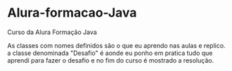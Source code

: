 # Alura-formacao-Java
Curso da Alura Formação Java 

As classes com nomes definidos são o que eu aprendo nas aulas e replico.
a classe denominada "Desafio" é aonde eu ponho em pratica tudo que aprendi para fazer o desafio e no fim do curso é mostrado a resolução.
